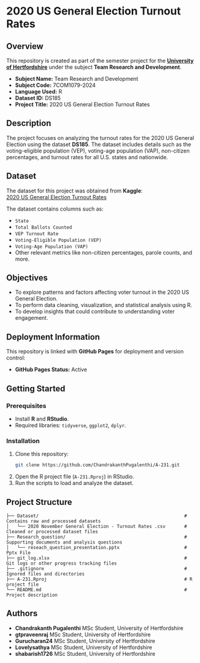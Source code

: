 # 2020 US General Election Turnout Rates

## Overview

This repository is created as part of the semester project for the [**University of Hertfordshire**]() under the subject **Team Research and Development**.

- **Subject Name:** Team Research and Development  
- **Subject Code:** 7COM1079-2024  
- **Language Used:** R  
- **Dataset ID:** DS185  
- **Project Title:** 2020 US General Election Turnout Rates  

## Description

The project focuses on analyzing the turnout rates for the 2020 US General Election using the dataset **DS185**. The dataset includes details such as the voting-eligible population (VEP), voting-age population (VAP), non-citizen percentages, and turnout rates for all U.S. states and nationwide.

## Dataset

The dataset for this project was obtained from **Kaggle**:  
[2020 US General Election Turnout Rates](https://www.kaggle.com/datasets/imoore/2020-us-general-election-turnout-rates)

The dataset contains columns such as:  
- `State`  
- `Total Ballots Counted`  
- `VEP Turnout Rate`  
- `Voting-Eligible Population (VEP)`  
- `Voting-Age Population (VAP)`  
- Other relevant metrics like non-citizen percentages, parole counts, and more.

## Objectives

- To explore patterns and factors affecting voter turnout in the 2020 US General Election.  
- To perform data cleaning, visualization, and statistical analysis using R.  
- To develop insights that could contribute to understanding voter engagement.

## Deployment Information

This repository is linked with **GitHub Pages** for deployment and version control:   
- **GitHub Pages Status:** Active

## Getting Started

### Prerequisites
- Install **R** and **RStudio**.
- Required libraries: `tidyverse`, `ggplot2`, `dplyr`.

### Installation
1. Clone this repository:  
   ```bash
   git clone https://github.com/ChandrakanthPugalenthi/A-231.git
2. Open the R project file (`A-231.Rproj`) in RStudio.
3. Run the scripts to load and analyze the dataset.

## Project Structure

```
├── Dataset/                                                      # Contains raw and processed datasets
│   └── 2020 November General Election - Turnout Rates .csv       # Cleaned or processed dataset files
├── Research_question/                                            # Supporting documents and analysis questions
│   └── reseach_question_presentation.pptx                        # Pptx File
├── git_log.xlsx                                                  # Git logs or other progress tracking files 
├── .gitignore                                                    # Ignored files and directories
├── A-231.Rproj                                                   # R project file
└── README.md                                                     # Project description

```

## Authors

- **Chandrakanth Pugalenthi**
  MSc Student, University of Hertfordshire  
- **gtpraveenraj**
  MSc Student, University of Hertfordshire 
- **Gurucharan24**
  MSc Student, University of Hertfordshire 
- **Lovelysathya**
  MSc Student, University of Hertfordshire 
- **shabarish1726**
  MSc Student, University of Hertfordshire 
